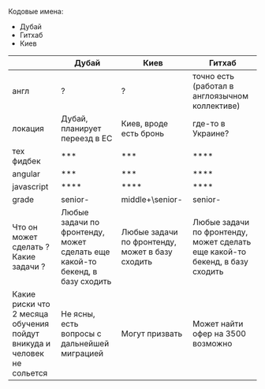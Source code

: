 Кодовые имена:
- Дубай
- Гитхаб
- Киев

|                                                                        | Дубай                                                                        | Киев                                            | Гитхаб                                                                       |
| ---------------------------------------------------------------------- | ---------------------------------------------------------------------------- | ----------------------------------------------- | ---------------------------------------------------------------------------- |
| англ                                                                   | ?                                                                            | ?                                               | точно есть (работал в англоязычном коллективе)                               |
| локация                                                                | Дубай, планирует переезд в ЕС                                                | Киев, вроде есть бронь                          | где-то в Украине?                                                            |
| тех фидбек                                                             | ***                                                                          | ***                                             | ****                                                                         |
| angular                                                                | ***                                                                          | ***                                             | ****                                                                         |
| javascript                                                             | ****                                                                         | ****                                            | ****                                                                         |
| grade                                                                  | senior-                                                                      | middle+\senior-                                 | senior-                                                                      |
| Что он может сделать ? Какие задачи ?                                  | Любые задачи по фронтенду, может сделать еще какой-то бекенд, в базу сходить | Любые задачи по фронтенду, может в базу сходить | Любые задачи по фронтенду, может сделать еще какой-то бекенд, в базу сходить |
| Какие риски что 2 месяца обучения пойдут вникуда и человек не сольется | Не ясны, есть вопросы с дальнейшей миграцией                                 | Могут призвать                                  | Может найти офер на 3500 возможно                                            |